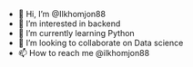 - 👋 Hi, I’m @Ilkhomjon88
- 👀 I’m interested in backend
- 🌱 I’m currently learning Python
- 💞️ I’m looking to collaborate on Data science
- 📫 How to reach me @ilkhomjon88

<!---
Ilkhomjon88/Ilkhomjon88 is a ✨ special ✨ repository because its `README.md` (this file) appears on your GitHub profile.
You can click the Preview link to take a look at your changes.
--->
